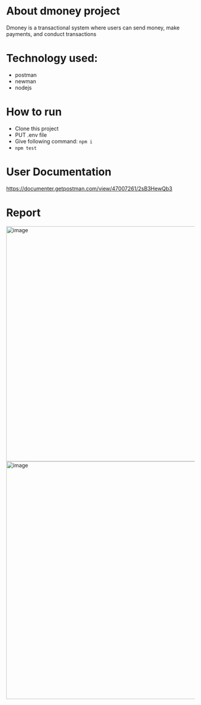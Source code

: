 # About dmoney project
Dmoney is a transactional system where users can send money, make payments, and conduct transactions

# Technology used:
- postman
- newman
- nodejs

# How to run
- Clone this project
- PUT .env file 
- Give following command: ``` npm i ```
- ``` npm test ```

# User Documentation
https://documenter.getpostman.com/view/47007261/2sB3HewQb3

# Report
<img width="621" height="627" alt="image" src="https://github.com/user-attachments/assets/b88e1374-e187-4cce-8596-db352ee4e7fa" />

<img width="833" height="634" alt="image" src="https://github.com/user-attachments/assets/70d1f10e-e03a-4673-b152-710b7a1ced1c" />


